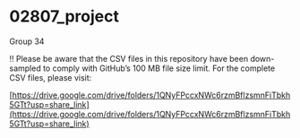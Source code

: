 # 02807_project
Group 34

‼️ Please be aware that the CSV files in this repository have been down-sampled to comply with GitHub’s 100 MB file size limit. For the complete CSV files, please visit:

[https://drive.google.com/drive/folders/1QNyFPccxNWc6rzmBflzsmnFiTbkh5GTt?usp=share_link](https://drive.google.com/drive/folders/1QNyFPccxNWc6rzmBflzsmnFiTbkh5GTt?usp=share_link)
